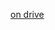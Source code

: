 [on drive](https://drive.google.com/drive/folders/1aBxot43xRvSI-w5jr51GUa3V5tbtHlRh?usp=share_link)

